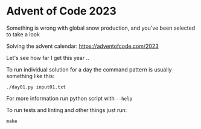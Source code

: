 # Advent of Code 2023

Something is wrong with global snow production, and you've been selected to take a look

Solving the advent calendar: https://adventofcode.com/2023

Let's see how far I get this year ..

To run individual solution for a day the command pattern is usually something
like this:

    ./day01.py input01.txt

For more information run python script with `--help`

To run tests and linting and other things just run:

    make
